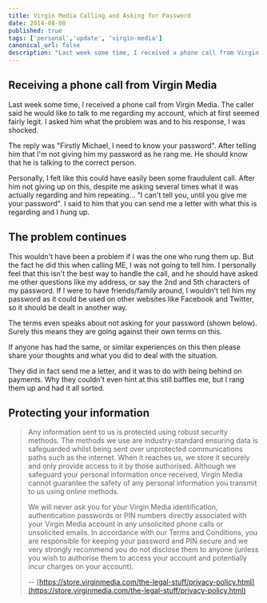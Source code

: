 ```yaml
---
title: Virgin Media Calling and Asking for Password
date: 2014-08-08
published: true
tags: ['personal','update', 'virgin-media']
canonical_url: false
description: "Last week some time, I received a phone call from Virgin Media. The caller said he would like to talk to me regarding my account, which at first seemed fairly legit. I asked him what the problem was and to his response, I was shocked."
---
```


## Receiving a phone call from Virgin Media

Last week some time, I received a phone call from Virgin Media. The caller said he would like to talk to me regarding my account, which at first seemed fairly legit. I asked him what the problem was and to his response, I was shocked.

The reply was "Firstly Michael, I need to know your password". After telling him that I'm not giving him my password as he rang me. He should know that he is talking to the correct person.

Personally, I felt like this could have easily been some fraudulent call. After him not giving up on this, despite me asking several times what it was actually regarding and him repeating... "I can't tell you, until you give me your password". I said to him that you can send me a letter with what this is regarding and I hung up.

## The problem continues

This wouldn't have been a problem if I was the one who rung them up. But the fact he did this when calling ME, I was not going to tell him. I personally feel that this isn't the best way to handle the call, and he should have asked me other questions like my address, or say the 2nd and 5th characters of my password. If I were to have friends/family around, I wouldn't tell him my password as it could be used on other websites like Facebook and Twitter, so it should be dealt in another way.

The terms even speaks about not asking for your password (shown below). Surely this means they are going against their own terms on this.

If anyone has had the same, or similar experiences on this then please share your thoughts and what you did to deal with the situation.

They did in fact send me a letter, and it was to do with being behind on payments. Why they couldn't even hint at this still baffles me, but I rang them up and had it all sorted.

## Protecting your information

>Any information sent to us is protected using robust security methods. The methods we use are industry-standard ensuring data is safeguarded whilst being sent over unprotected communications paths such as the internet. When it reaches us, we store it securely and only provide access to it by those authorised. Although we safeguard your personal information once received, Virgin Media cannot guarantee the safety of any personal information you transmit to us using online methods.
> 
>We will never ask you for your Virgin Media identification, authentication passwords or PIN numbers directly associated with your Virgin Media account in any unsolicited phone calls or unsolicited emails. In accordance with our Terms and Conditions, you are responsible for keeping your password and PIN secure and we very strongly recommend you do not disclose them to anyone (unless you wish to authorise them to access your account and potentially incur charges on your account).
>
>-- [https://store.virginmedia.com/the-legal-stuff/privacy-policy.html](https://store.virginmedia.com/the-legal-stuff/privacy-policy.html)
